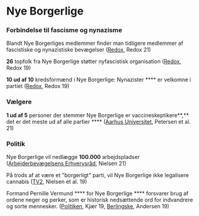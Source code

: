 # Nye Borgerlige

### Forbindelse til fascisme og nynazisme

Blandt Nye Borgerliges medlemmer finder man tidligere medlemmer af fascistiske og nynazistiske bevægelser ([Redox](https://redox.dk/nyheder/nye-borgerlige-opstiller-tre-medlemmer-af-nyfascistiske-generation-identitaer-ved-kommunalvalget/), Redox 21)

**26** topfolk fra Nye Borgerlige støtter nyfascistisk organisation ([Redox](https://redox.dk/nyheder/26-topfolk-fra-nye-borgerlige-stoetter-nyfascistisk-organisation/), Redox 19)

**10 ud af 10** kredsformænd i Nye Borgerlige: Nynazister **** er velkomne i partiet ([Redox](https://redox.dk/nyheder/nye-borgerlige-nynazister-er-velkomne/), Redox 19)

### Vælgere

**1 ud af 5** personer der stemmer Nye Borgerlige er vaccineskeptikere**,** det er det meste ud af alle partier **** ([Aarhus Universitet](https://raw.githubusercontent.com/Hopeproject2021/reports/main/Partivalg%20og%20skepsis%20mod%20COVID-19%20vacciner%20HOPE%2007112021.pdf), Petersen et al. 21)

### Politik

Nye Borgerlige vil nedlægge **100.000** arbejdspladser ([Arbejderbevægelsens Erhvervsråd](https://www.ae.dk/analyse/2021-11-nye-borgerlige-vil-sloejfe-hver-femte-stilling-i-det-offentlige), Nielsen 21)

På trods af at være et "borgerligt" parti, vil Nye Borgerlige ikke legalisere cannabis ([TV2](https://nyheder.tv2.dk/politik/2019-05-12-to-lande-har-frigivet-cannabis-men-i-danmark-er-partierne-splittede), Nielsen et al. 19)

Formand Pernille Vermund **** for Nye Borgerlige **** forsvarer brug af ordene neger og perker, som er historisk nedsættende ord for indvandrere og sorte mennesker. ([Politiken](https://politiken.dk/indland/politik/art7574225/En-neger-er-en-neger-en-perker-er-en-perker), Kjær 19, [Berlingske](https://www.berlingske.dk/politik/pernille-vermund-holder-fast-i-at-kalde-folk-perkere-de-skal-laere-at-sige), Andersen 19)
